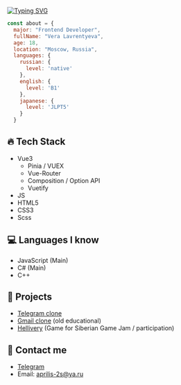 [![Typing SVG](https://readme-typing-svg.herokuapp.com?font=Fira+Code&size=30&duration=4000&pause=2000&color=83F72C&vCenter=true&width=435&lines=TwilightHunt+about+🌵)](https://git.io/typing-svg)
```javascript
const about = {
  major: "Frontend Developer",
  fullName: "Vera Lavrentyeva",
  age: 18,
  location: "Moscow, Russia",
  languages: {
    russian: {
      level: 'native'
    },
    english: {
      level: 'B1'
    },
    japanese: {
      level: 'JLPT5'
    }
  }
 ```
## 🔥 Tech Stack
- Vue3
  - Pinia / VUEX
  - Vue-Router
  - Composition / Option API
  - Vuetify
- JS
- HTML5
- CSS3
- Scss
## 💻 Languages I know
- JavaScript (Main)
- C# (Main)
- C++

## 🍉 Projects
- [Telegram clone](https://github.com/TwilightHunt/fullstack-messenger) 
- [Gmail clone](https://github.com/TwilightHunt/fake-gmail-client) (old educational)
- [Hellivery](https://github.com/TwilightHunt/hellivery) (Game for Siberian Game Jam / participation)

## 📩 Contact me
- [Telegram](https://t.me/communism_chan) 
- Email: aprilis-2s@ya.ru
